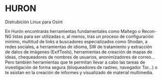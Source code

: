 # HURON
Distrubición Linux para Osint

En Hurón encontrarás herramientas fundamentales como Maltego o Recon-NG listas para ser utilizadas o, al menos, tras un proceso de configuración mínimo, multitud de links a buscadores especializados como Shodan, a redes sociales, a herramientas de idioma, SW de tratamiento y extracción de datos de imágenes (ExifTools), herramientas de creación de mapas de ideas, chequeadores de nombres de usuarios, anonimizadores de correo… Pero también herramientas que te permitan llevar a cabo las tareas de investigación de forma segura (bloqueadores de rastreo, navegador Tor…) o te asistan en la creación de informes y visualizado de material multimedia.
